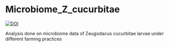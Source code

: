# Microbiome_Z_cucurbitae


[![DOI](https://zenodo.org/badge/744168754.svg)](https://zenodo.org/doi/10.5281/zenodo.10520034)



Analysis done on microbiome data of Zeugodacus cucurbitae larvae under different farming practices
